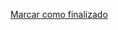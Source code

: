 <a onclick="test()" href="http://147.182.201.108:8080/finish/containers-dockerfile" target="_parent" class="btn primary-btn">Marcar como finalizado</a>
